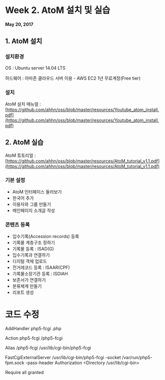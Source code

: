 # Week 2. AtoM 설치 및 실습
**May 20, 2017**
## 1. AtoM 설치
### 설치환경
OS : Ubuntu server 14.04 LTS

하드웨어 : 아마존 클라우드 서버 이용 - AWS EC2 1년 무료계정(Free tier)


### 설치
AtoM 설치 매뉴얼 : [https://github.com/ahhn/oss/blob/master/resources/Youtube_atom_install.pdf](https://github.com/ahhn/oss/blob/master/resources/Youtube_atom_install.pdf)



## 2. AtoM 실습
AtoM 튜토리얼 : [https://github.com/ahhn/oss/blob/master/resources/AtoM_tutorial_v1.1.pdf](https://github.com/ahhn/oss/blob/master/resources/AtoM_tutorial_v1.1.pdf)

### 기본 설정
- AtoM 인터페이스 둘러보기
- 한국어 추가
- 이용자와 그룹 만들기
- 메인페이지 소개글 작성

### 콘텐츠 등록
- 입수기록(Accession records) 등록
- 기록물 계층구조 정하기
- 기록물 등록 : ISAD(G)
- 입수기록과 연결하기
- 디지털 객체 업로드
- 전거레코드 등록 : ISAAR(CPF)
- 기록물소장기관 등록 : ISDIAH
- 보존서가 연결하기
- 분류체계 만들기
- 리포트 생성


# 코드 수정

<IfModule mod_fastcgi.c>

AddHandler php5-fcgi .php

Action php5-fcgi /php5-fcgi

Alias /php5-fcgi /usr/lib/cgi-bin/php5-fcgi

FastCgiExternalServer /usr/lib/cgi-bin/php5-fcgi -socket /var/run/php5-fpm.sock -pass-header Authorization <Directory /usr/lib/cgi-bin>

Require all granted </Directory>

</IfModule>
